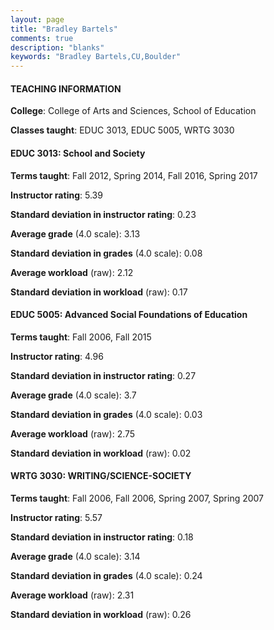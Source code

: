 ```yaml
---
layout: page
title: "Bradley Bartels" 
comments: true
description: "blanks"
keywords: "Bradley Bartels,CU,Boulder"
---
```

<head>
<script src="https://ajax.googleapis.com/ajax/libs/jquery/2.1.3/jquery.min.js"></script>
<script src="https://dl.dropboxusercontent.com/s/pc42nxpaw1ea4o9/highcharts.js?dl=0"></script>
<!-- <script src="../assets/js/highcharts.js"></script> -->
<style type="text/css">@font-face {
	font-family: "Bebas Neue";
	src: url(https://www.filehosting.org/file/details/544349/BebasNeue Regular.otf) format("opentype");
	}
	h1.Bebas { 
		font-family: "Bebas Neue", Verdana, Tahoma;
	}
</style>
</head>
	   
#### TEACHING INFORMATION

**College**: College of Arts and Sciences, School of Education

**Classes taught**: EDUC 3013, EDUC 5005, WRTG 3030

#### EDUC 3013: School and Society

**Terms taught**: Fall 2012, Spring 2014, Fall 2016, Spring 2017

**Instructor rating**: 5.39

**Standard deviation in instructor rating**: 0.23

**Average grade** (4.0 scale): 3.13

**Standard deviation in grades** (4.0 scale): 0.08

**Average workload** (raw): 2.12

**Standard deviation in workload** (raw): 0.17

#### EDUC 5005: Advanced Social Foundations of Education

**Terms taught**: Fall 2006, Fall 2015

**Instructor rating**: 4.96

**Standard deviation in instructor rating**: 0.27

**Average grade** (4.0 scale): 3.7

**Standard deviation in grades** (4.0 scale): 0.03

**Average workload** (raw): 2.75

**Standard deviation in workload** (raw): 0.02

#### WRTG 3030: WRITING/SCIENCE-SOCIETY

**Terms taught**: Fall 2006, Fall 2006, Spring 2007, Spring 2007

**Instructor rating**: 5.57

**Standard deviation in instructor rating**: 0.18

**Average grade** (4.0 scale): 3.14

**Standard deviation in grades** (4.0 scale): 0.24

**Average workload** (raw): 2.31

**Standard deviation in workload** (raw): 0.26

